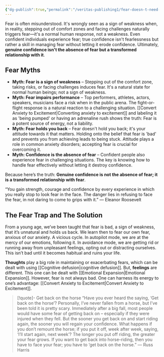 ```yaml
---
{"dg-publish":true,"permalink":"/veritas-publishing1/fear-doesn-t-need-to-hold-you-back/"}
---
```


Fear is often misunderstood. It's wrongly seen as a sign of weakness when, in reality, stepping out of comfort zones and facing challenges naturally triggers fear—it's a normal human response, not a weakness. Even confident individuals experience fear; true confidence isn't fearlessness but rather a skill in managing fear without letting it erode confidence. Ultimately, **genuine confidence isn't the absence of fear but a transformed relationship with it**.

## Fear Myths
- **Myth: Fear is a sign of weakness** – Stepping out of the comfort zone, taking risks, or facing challenges induces fear. It's a natural state for normal human beings; not a sign of weakness.
- **Myth: Fear impairs performance** – Top performers, athletes, actors, speakers, musicians face a risk when in the public arena. The fight-or-flight response is a natural reaction to a challenging situation. [[Convert Anxiety to Excitement\|Converting anxiety to excitement]] and labeling it as 'being pumped' or having an adrenaline rush shows the truth: Fear is a potent source of energy, not a liability.
- **Myth: Fear holds you back** – Fear doesn't hold you back; it's your attitude towards it that matters. Holding onto the belief that fear is 'bad' and prevents you from achieving leads to being stuck. Attitude plays a role in common anxiety disorders; accepting fear is crucial for overcoming it.
- **Myth: Confidence is the absence of fear** – Confident people also experience fear in challenging situations. The key is knowing how to handle fear effectively without letting it destroy confidence.

Because here’s the truth: **Genuine confidence is not the absence of fear; it is a transformed relationship with fear**.

“You gain strength, courage and confidence by every experience in which you really stop to look fear in the face. The danger lies in refusing to face the fear, in not daring to come to grips with it.”
— Eleanor Roosevelt

## The Fear Trap and The Solution
From a young age, we’ve been taught that fear is bad, a sign of weakness, that it’s unnatural and holds us back. We learn then to fear our own fear, anxious of our anxiety. A vicious cycle. In autopilot mode, we are at the mercy of our emotions, following it. In avoidance mode, we are getting rid or running away from unpleasant feelings, opting out or distracting ourselves. This isn’t bad until it becomes habitual and ruins your life.

**Thoughts** play a big role in maintaining or exacerbating fears, which can be dealt with using [[Cognitive defusion\|cognitive defusion]]. But, **feelings** are different. This one can be dealt with [[Emotional Expansion\|Emotional Expansion]]. However, fear is not always bad. One can harness its energy to one’s advantage: [[Convert Anxiety to Excitement\|Convert Anxiety to Excitement]].

> [!quote]- Get back on the horse
> “Have you ever heard the saying, ‘Get back on the horse’? Personally, I’ve never fallen from a horse, but I’ve been told it is pretty scary. Immediately after a big fall, most people would have some fear of getting back on – especially if they were injured when they fell. But the sooner you get back on and start riding again, the sooner you will regain your confidence. What happens if you don’t remount the horse; if you put it off, week after week, saying, ‘I’ll start again, next week’? The longer you put off riding, the greater your fear grows. If you want to get back into horse-riding, then you have to face your fear; you have to ‘get back on the horse.”
> — Russ Harris
